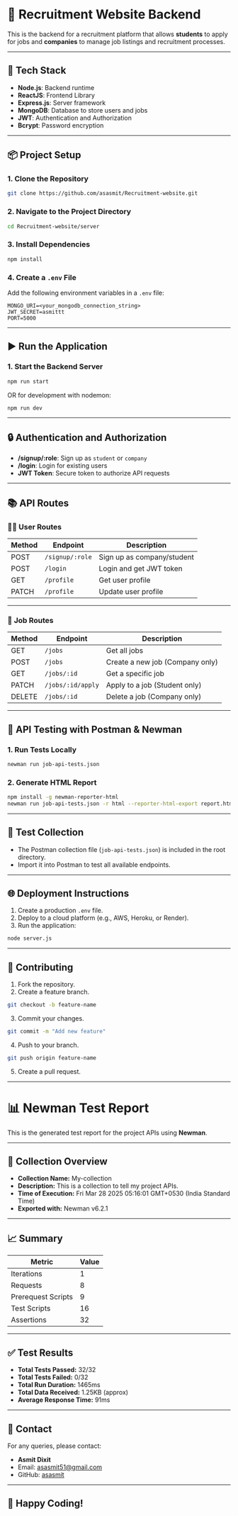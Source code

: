 
# 🎯 Recruitment Website Backend

This is the backend for a recruitment platform that allows **students** to apply for jobs and **companies** to manage job listings and recruitment processes.

---

## 🚀 **Tech Stack**
- **Node.js**: Backend runtime
- **ReactJS**: Frontend Library
- **Express.js**: Server framework
- **MongoDB**: Database to store users and jobs
- **JWT**: Authentication and Authorization
- **Bcrypt**: Password encryption

---

## 📦 **Project Setup**

### 1. Clone the Repository
```bash
git clone https://github.com/asasmit/Recruitment-website.git
```

### 2. Navigate to the Project Directory
```bash
cd Recruitment-website/server
```

### 3. Install Dependencies
```bash
npm install
```

### 4. Create a `.env` File
Add the following environment variables in a `.env` file:
```
MONGO_URI=<your_mongodb_connection_string>
JWT_SECRET=asmittt
PORT=5000
```

---

## ▶️ **Run the Application**

### 1. Start the Backend Server
```bash
npm run start
```
OR for development with nodemon:
```bash
npm run dev
```

---

## 🔒 **Authentication and Authorization**
- **/signup/:role**: Sign up as `student` or `company`
- **/login**: Login for existing users
- **JWT Token**: Secure token to authorize API requests

---

## 📚 **API Routes**

### 🧑‍💼 **User Routes**

| Method | Endpoint         | Description                   |
|--------|------------------|-------------------------------|
| POST   | `/signup/:role`   | Sign up as company/student    |
| POST   | `/login`          | Login and get JWT token       |
| GET    | `/profile`        | Get user profile              |
| PATCH  | `/profile`        | Update user profile           |

---

### 💼 **Job Routes**

| Method | Endpoint             | Description                          |
|--------|----------------------|--------------------------------------|
| GET    | `/jobs`               | Get all jobs                        |
| POST   | `/jobs`               | Create a new job (Company only)     |
| GET    | `/jobs/:id`           | Get a specific job                  |
| PATCH  | `/jobs/:id/apply`     | Apply to a job (Student only)       |
| DELETE | `/jobs/:id`           | Delete a job (Company only)         |

---

## 🧪 **API Testing with Postman & Newman**

### 1. Run Tests Locally
```bash
newman run job-api-tests.json
```

### 2. Generate HTML Report
```bash
npm install -g newman-reporter-html
newman run job-api-tests.json -r html --reporter-html-export report.html
```

---

## 📝 **Test Collection**
- The Postman collection file (`job-api-tests.json`) is included in the root directory.
- Import it into Postman to test all available endpoints.

---

## 🌐 **Deployment Instructions**

1. Create a production `.env` file.
2. Deploy to a cloud platform (e.g., AWS, Heroku, or Render).
3. Run the application:
```bash
node server.js
```

---

## 🤝 **Contributing**

1. Fork the repository.
2. Create a feature branch.
```bash
git checkout -b feature-name
```
3. Commit your changes.
```bash
git commit -m "Add new feature"
```
4. Push to your branch.
```bash
git push origin feature-name
```
5. Create a pull request.

---

# 📊 Newman Test Report

This is the generated test report for the project APIs using **Newman**.

---

## 📝 **Collection Overview**

- **Collection Name:** My-collection
- **Description:** This is a collection to tell my project APIs.
- **Time of Execution:** Fri Mar 28 2025 05:16:01 GMT+0530 (India Standard Time)
- **Exported with:** Newman v6.2.1

---

## 📈 **Summary**

| Metric              | Value |
|---------------------|-------|
| Iterations          | 1     |
| Requests            | 8     |
| Prerequest Scripts  | 9     |
| Test Scripts        | 16    |
| Assertions          | 32    |

---

## ✅ **Test Results**

- **Total Tests Passed:** 32/32
- **Total Tests Failed:** 0/32
- **Total Run Duration:** 1465ms
- **Total Data Received:** 1.25KB (approx)
- **Average Response Time:** 91ms

---

## 📧 **Contact**
For any queries, please contact:

- **Asmit Dixit**
- Email: [asasmit51@gmail.com](mailto:asasmit51@gmail.com)
- GitHub: [asasmit](https://github.com/asasmit)

---

## 🎉 **Happy Coding!**
